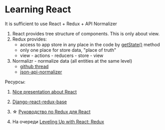 # Learning React

It is sufficient to use React + Redux + API Normalizer

1. React provides tree structure of components. This is only about view.
2. Redux provides:
	* access to app store in any place in the code by [getState()](https://stackoverflow.com/questions/38332912/how-do-i-access-store-state-in-react-redux) method
	* only one place for store data, "place of truth"
	* view - actions - reducers - store - view
3. Normalizr - normalize data (all entities at the same level)
	* [github thread](https://github.com/reactjs/redux/issues/994)
	* [json-api-normalizer](https://habrahabr.ru/post/318958/)

Ресурсы:

1. [Nice presentation about React](https://www.slideshare.net/bigsassy/django-rest-framework-and-react-and-redux-oh-my)

2. [Django-react-redux-base](https://github.com/Seedstars/django-react-redux-base)

3. ☆ [Руководство по Redux для React](https://habrahabr.ru/company/mailru/blog/303456/)

4. На очереди [Leveling Up with React: Redux](https://css-tricks.com/learning-react-redux/)